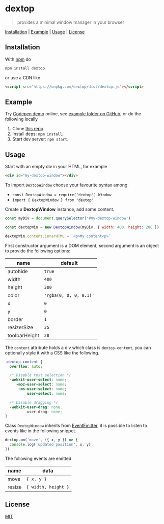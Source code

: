 # dextop

> provides a minimal window manager in your browser

[Installation](#installation) |
[Example](#example) |
[Usage](#usage) |
[License](#license)

## Installation

With [npm](https://www.npmjs.com/) do

```bash
npm install dextop
```

or use a CDN like

```html
<script src="https://unpkg.com/dextop/dist/dextop.js"></script>
```

## Example

Try [Codepen demo] online, see [example folder on GitHub][example], or do the following locally

1. Clone [this repo](https://github.com/fibo/dextop).
2. Install deps: `npm install`.
3. Start dev server: `npm start`.

## Usage

Start with an empty div in your HTML, for example

```html
<div id="my-dextop-window"></div>
```

To import `DextopWindow` choose your favourite syntax among:

* `const DextopWindow = require('dextop').Window`
* `import { DextopWindow } from 'dextop'`

Create a **DextopWindow** instance, add some content.

```javascript
const myDiv = document.querySelector('#my-dextop-window')

const dextopWin = new DextopWindow(myDiv, { width: 400, height: 200 })

dextopWin.content.innerHTML = `<p>My content<p>`
```

First constructor argument is a DOM element, second argument is an object
to provide the following options:

| name          | default                |
|---------------|------------------------|
| autohide      | `true`                 |
| width         | `400`                  |
| height        | `300`                  |
| color         | `'rgba(0, 0, 0, 0.1)'` |
| x             | `0`                    |
| y             | `0`                    |
| border        | `1`                    |
| resizerSize   | `35`                   |
| toolbarHeight | `28`                   |


The `content` attribute holds a div which class is `dextop-content`, you
can optionally style it with a CSS like the following.

```css
.dextop-content {
  overflow: auto;

  /* Disable text selection */
  -webkit-user-select: none;
     -moz-user-select: none;
      -ms-user-select: none;
          user-select: none;

  /* Disable dragging */
  -webkit-user-drag: none;
          user-drag: none;
}
```

Class `DextopWindow` inherits from [EventEmitter], it is possible to listen to events like in the following snippet.

```javascript
dextop.on('move', ({ x, y }) => {
  console.log('updated position', x, y)
})
```

The following events are emitted:

| name   | data                |
|--------|---------------------|
| move   | `{ x, y }`          |
| resize | `{ width, height }` |

## License

[MIT](http://g14n.info/mit-license/)

[Codepen demo]: https://codepen.io/fibo/full/xPomej/ "Codepen demo"
[EventEmitter]: https://www.npmjs.com/package/events "EventEmitter"
[example]: https://github.com/fibo/dextop/tree/master/example "example folder on GitHub"
